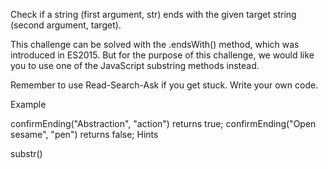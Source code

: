 Check if a string (first argument, str) ends with the given target string (second argument, target).

This challenge can be solved with the .endsWith() method, which was introduced in ES2015. But for the purpose of this challenge, we would like you to use one of the JavaScript substring methods instead.

Remember to use Read-Search-Ask if you get stuck. Write your own code.

Example

confirmEnding("Abstraction", "action") returns true;
confirmEnding("Open sesame", "pen") returns false;
Hints

substr()